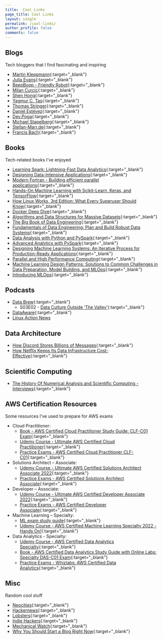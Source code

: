 ```yaml
---
title:  Cool Links
page_title: Cool Links
layout: single
permalink: /cool-links/
author_profile: false
comments: false
---
```


## Blogs

Tech bloggers that I find fascinating and inspiring

- [Martin Kleppmann](https://martin.kleppmann.com/){:target="_blank"}
- [Julia Evans](https://jvns.ca/){:target="_blank"}
- [BeepBoop - Friendly Robot](https://beepb00p.xyz/){:target="_blank"}
- [Milan Curcic](https://milancurcic.com/){:target="_blank"}
- [Shen Hong](https://shen.hong.io/){:target="_blank"}
- [Yagmur C. Tas](https://yagmurcetintas.com/){:target="_blank"}
- [Thomas Stringer](https://trstringer.com/){:target="_blank"}
- [Daniel Estévez](https://destevez.net/){:target="_blank"}
- [Dev.Poga](https://devpoga.org/){:target="_blank"}
- [Michael Stapelberg](https://michael.stapelberg.ch/){:target="_blank"}
- [Stefan-Marr.de](https://stefan-marr.de/){:target="_blank"}
- [Francis Bach](https://francisbach.com/){:target="_blank"}

## Books

Tech-related books I've enjoyed

- [Learning Spark: Lightning-Fast Data Analytics](https://www.amazon.com/Learning-Spark-Jules-Damji/dp/1492050040){:target="_blank"}
- [Designing Data-Intensive Applications](https://www.amazon.com/Designing-Data-Intensive-Applications-Reliable-Maintainable/dp/1449373321){:target="_blank"}
- [Modern Fortran - Building efficient parallel applications](https://www.manning.com/books/modern-fortran){:target="_blank"}
- [Hands-On Machine Learning with Scikit-Learn, Keras, and TensorFlow](https://www.amazon.com/Hands-Machine-Learning-Scikit-Learn-TensorFlow/dp/1492032646){:target="_blank"}
- [How Linux Works, 3rd Edition: What Every Superuser Should Know](https://www.amazon.com/How-Linux-Works-Brian-Ward/dp/1718500408){:target="_blank"}
- [Docker Deep Dive](https://www.oreilly.com/library/view/docker-deep-dive/9781800565135/){:target="_blank"}
- [Algorithms and Data Structures for Massive Datasets](https://www.manning.com/books/algorithms-and-data-structures-for-massive-datasets){:target="_blank"}
- [The Big Book of Data Engineering](https://databricks.com/p/ebook/the-big-book-of-data-engineering){:target="_blank"}
- [Fundamentals of Data Engineering: Plan and Build Robust Data Systems](https://www.amazon.com/Fundamentals-Data-Engineering-Robust-Systems/dp/1098108302){:target="_blank"}
- [Data Analysis with Python and PySpark](https://www.amazon.com/Analysis-Python-PySpark-Jonathan-Rioux/dp/1617297208){:target="_blank"}
- [Advanced Analytics with PySpark](https://www.oreilly.com/library/view/advanced-analytics-with/9781098103644/){:target="_blank"}
- [Designing Machine Learning Systems: An Iterative Process for Production-Ready Applications](https://www.amazon.com/Designing-Machine-Learning-Systems-Production-Ready/dp/1098107969){:target="_blank"}
- [Parallel and High Performance Computing](https://www.amazon.com/Parallel-Performance-Computing-Robert-Robey/dp/1617296465){:target="_blank"}
- [Machine Learning Design Patterns: Solutions to Common Challenges in Data Preparation, Model Building, and MLOps](https://www.oreilly.com/library/view/machine-learning-design/9781098115777/){:target="_blank"}
- [Introducing MLOps](https://www.oreilly.com/library/view/introducing-mlops/9781492083283/){:target="_blank"}

## Podcasts

- [Data Brew](https://databricks.com/discover/data-brew){:target="_blank"}
  - S03E02 - [Data Culture Outside ‘The Valley’](https://databricks.com/discover/data-brew/s3-e2-data-culture-outside-the-valley){:target="_blank"}
- [DataAware](https://www.ascend.io/dataaware-podcast/){:target="_blank"}
- [Linux Action News](https://www.youtube.com/watch?v=6caj3BaaYdY&list=PLUW3LUwQvegxyaQeHQuMrDq94CT2ZZm9F)

## Data Architecture

- [How Discord Stores Billions of Messages](https://discord.com/blog/how-discord-stores-billions-of-messages){:target="_blank"}
- [How Netflix Keeps Its Data Infrastructure Cost-Effective](https://acceldataio.medium.com/data-engineering-best-practices-how-netflix-keeps-its-data-infrastructure-cost-effective-dee310bcc910){:target="_blank"}

## Scientific Computing

- [The History Of Numerical Analysis and Scientific Computing - Interviews](http://history.siam.org/){:target="_blank"}

## AWS Certification Resources

Some resources I've used to prepare for AWS exams

- Cloud Practitioner:
  - [Book - AWS Certified Cloud Practitioner Study Guide: CLF-C01 Exam](https://www.amazon.com/Certified-Cloud-Practitioner-Study-Guide/dp/1119490707){:target="_blank"}
  - [Udemy Course - Ultimate AWS Certified Cloud Practitioner](https://www.udemy.com/course/aws-certified-cloud-practitioner-new/){:target="_blank"}
  - [Practice Exams - AWS Certified Cloud Practitioner CLF-C01](https://www.udemy.com/course/practice-exams-aws-certified-cloud-practitioner/){:target="_blank"}
- Solutions Architect – Associate:
  - [Udemy Course - Ultimate AWS Certified Solutions Architect Associate 2022](https://www.udemy.com/course/aws-certified-solutions-architect-associate-saa-c02/){:target="_blank"}
  - [Practice Exams - AWS Certified Solutions Architect Associate](https://www.udemy.com/course/practice-exams-aws-certified-solutions-architect-associate/){:target="_blank"}
- Developer – Associate:
  - [Udemy Course - Ultimate AWS Certified Developer Associate 2022](https://www.udemy.com/course/aws-certified-developer-associate-dva-c01/){:target="_blank"}
  - [Practice Exams - AWS Certified Developer Associate](https://www.udemy.com/course/aws-certified-developer-associate-practice-tests-dva-c01/){:target="_blank"}
- Machine Learning – Specialty:
  - [ML exam study guide](https://www.mlexam.com/){:target="_blank"}
  - [Udemy Course - AWS Certified Machine Learning Specialty 2022 - Hands On!](https://www.udemy.com/course/aws-machine-learning/){:target="_blank"}
- Data Analytics - Specialty:
  - [Udemy Course - AWS Certified Data Analytics Specialty](https://www.udemy.com/course/aws-data-analytics/){:target="_blank"}
  - [Book - AWS Certified Data Analytics Study Guide with Online Labs: Specialty DAS-C01 Exam](https://www.amazon.com/dp/1119819458/ref=emc_b_5_t){:target="_blank"}
  - [Practice Exams - Whizlabs: AWS Certified Data Analytics](https://www.whizlabs.com/aws-certified-data-analytics-specialty/){:target="_blank"}

## Misc

Random cool stuff

- [Neocities](https://neocities.org/){:target="_blank"}
- [Hackernews](https://news.ycombinator.com/){:target="_blank"}
- [Lobsters](https://lobste.rs/){:target="_blank"}
- [Indie Hackers](https://www.indiehackers.com/){:target="_blank"}
- [Mechanical Watch](https://ciechanow.ski/mechanical-watch/){:target="_blank"}
- [Why You Should Start a Blog Right Now](https://guzey.com/personal/why-have-a-blog/){:target="_blank"}